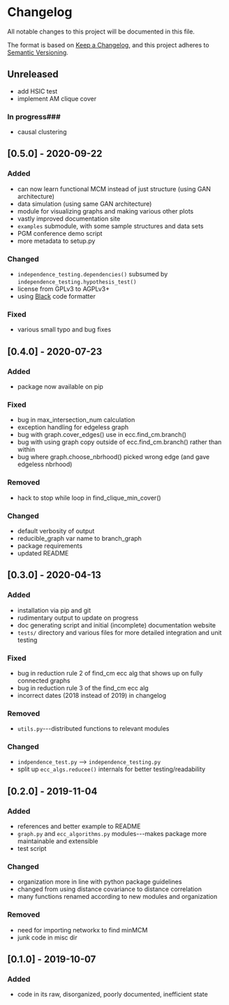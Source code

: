 # Changelog #

All notable changes to this project will be documented in this file.

The format is based on [Keep a Changelog](https://keepachangelog.com/en/1.0.0/), and this project adheres to [Semantic Versioning](https://semver.org/spec/v2.0.0.html).

## Unreleased ##
- add HSIC test
- implement AM clique cover
### In progress###
- causal clustering

## [0.5.0] - 2020-09-22 ##
### Added ###
- can now learn functional MCM instead of just structure (using GAN architecture)
- data simulation (using same GAN architecture)
- module for visualizing graphs and making various other plots
- vastly improved documentation site
- `examples` submodule, with some sample structures and data sets
- PGM conference demo script
- more metadata to setup.py

### Changed ###
- `independence_testing.dependencies()` subsumed by `independence_testing.hypothesis_test()`
- license from GPLv3 to AGPLv3+
- using [Black](https://black.readthedocs.io/en/stable/?badge=stable) code formatter

### Fixed ###
- various small typo and bug fixes

## [0.4.0] - 2020-07-23 ##
### Added ###
- package now available on pip

### Fixed ###
- bug in max\_intersection\_num calculation
- exception handling for edgeless graph
- bug with graph.cover\_edges() use in ecc.find\_cm.branch()
- bug with using graph copy outside of ecc.find\_cm.branch() rather than within
- bug where graph.choose\_nbrhood() picked wrong edge (and gave edgeless nbrhood)

### Removed ###
- hack to stop while loop in find\_clique\_min\_cover()

### Changed ###
- default verbosity of output
- reducible\_graph var name to branch\_graph
- package requirements
- updated README

## [0.3.0] - 2020-04-13 ##
### Added ###
- installation via pip and git
- rudimentary output to update on progress
- doc generating script and initial (incomplete) documentation website
- `tests/` directory and various files for more detailed integration and unit testing

### Fixed ###
- bug in reduction rule 2 of find_cm ecc alg that shows up on fully connected graphs
- bug in reduction rule 3 of the find_cm ecc alg
- incorrect dates (2018 instead of 2019) in changelog

### Removed ###
- `utils.py`---distributed functions to relevant modules

### Changed ###
- `indpendence_test.py` --> `independence_testing.py`
- split up `ecc_algs.reducee()` internals for better testing/readability

## [0.2.0] - 2019-11-04 ##
### Added ###
- references and better example to README
- `graph.py` and `ecc_algorithms.py` modules---makes package more maintainable and extensible
- test script

### Changed ###
- organization more in line with python package guidelines
- changed from using distance covariance to distance correlation
- many functions renamed according to new modules and organization

### Removed ###
- need for importing networkx to find minMCM
- junk code in misc dir

## [0.1.0] - 2019-10-07 ##
### Added ###
- code in its raw, disorganized, poorly documented, inefficient state
